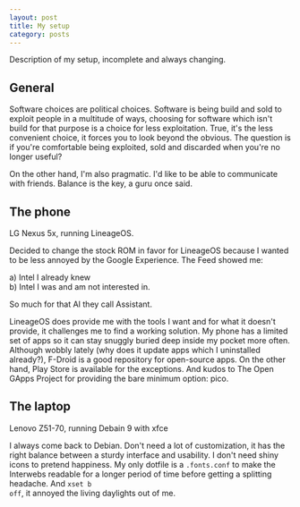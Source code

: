 ```yaml
---
layout: post
title: My setup
category: posts
---
```


Description of my setup, incomplete and always changing.

## General

Software choices are political choices. Software is being build and sold to exploit people in a multitude of ways, choosing for software which isn't build for that purpose is a choice for less exploitation. True, it's the less convenient choice, it forces you to look beyond the obvious. The question is if you're comfortable being exploited, sold and discarded when you're no longer useful?

On the other hand, I'm also pragmatic. I'd like to be able to communicate with friends. Balance is the key, a guru once said.

## The phone

LG Nexus 5x, running LineageOS.

Decided to change the stock ROM in favor for LineageOS because I wanted to be less annoyed by the Google Experience. The Feed showed me:

a) Intel I already knew  
b) Intel I was and am not interested in.

So much for that AI they call Assistant.

LineageOS does provide me with the tools I want and for what it doesn't provide, it challenges me to find a working solution. My phone has a limited set of apps so it can stay snuggly buried deep inside my pocket more often. Although wobbly lately (why does it update apps which I uninstalled already?), F-Droid is a good repository for open-source apps. On the other hand, Play Store is available for the exceptions. And kudos to The Open GApps Project for providing the bare minimum option: pico.

## The laptop

Lenovo Z51-70, running Debain 9 with xfce

I always come back to Debian. Don't need a lot of customization, it has the right balance between a sturdy interface and usability. I don't need shiny icons to pretend happiness. My only dotfile is a <code>.fonts.conf</code> to make the Interwebs readable for a longer period of time before getting a splitting headache. And <code>xset b off</code>, it annoyed the living daylights out of me.
